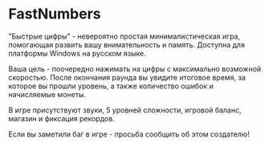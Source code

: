 # FastNumbers
"Быстрые цифры" - невероятно простая минималистическая игра, помогающая развить вашу внимательность и память. Доступна для платформы Windows на русском языке.

Ваша цель - поочередно нажимать на цифры с максимально возможной скоростью. После окончания раунда вы увидите итоговое время, за которое вы прошли уровень, а также количество ошибок и начисляемые монеты.

В игре присутствуют звуки, 5 уровней сложности, игровой баланс, магазин и фиксация рекордов.

Если вы заметили баг в игре - просьба сообщить об этом создателю!
